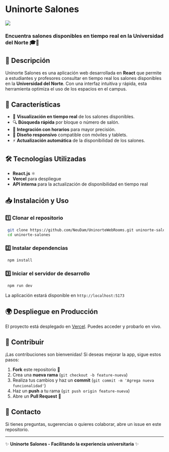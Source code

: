 # Uninorte Salones

<p>
  <img src="https://radcolombia.org/web/sites/default/files/archivos/instituciones/universidad-norte/logo-uninorte.png"/>
</p>

### Encuentra salones disponibles en tiempo real en la Universidad del Norte 🎓🏫

## 🚀 Descripción
Uninorte Salones es una aplicación web desarrollada en **React** que permite a estudiantes y profesores consultar en tiempo real los salones disponibles en la **Universidad del Norte**. Con una interfaz intuitiva y rápida, esta herramienta optimiza el uso de los espacios en el campus.

## 🌟 Características
- 📌 **Visualización en tiempo real** de los salones disponibles.
- 🔍 **Búsqueda rápida** por bloque o número de salón.
- 📅 **Integración con horarios** para mayor precisión.
- 📱 **Diseño responsivo** compatible con móviles y tablets.
- ⚡ **Actualización automática** de la disponibilidad de los salones.

## 🛠️ Tecnologías Utilizadas
- **React.js** ⚛️
- **Vercel** para despliegue
- **API interna** para la actualización de disponibilidad en tiempo real

## 📥 Instalación y Uso
### 1️⃣ Clonar el repositorio
```bash
 git clone https://github.com/NeuDam/UninorteWebRooms.git uninorte-salones
 cd uninorte-salones
```

### 2️⃣ Instalar dependencias
```bash
 npm install
```

### 3️⃣ Iniciar el servidor de desarrollo
```bash
 npm run dev
```
La aplicación estará disponible en `http://localhost:5173`

## 🌍 Despliegue en Producción
El proyecto está desplegado en [Vercel](https://uninorteroom.vercel.app). Puedes acceder y probarlo en vivo.

## 📌 Contribuir
¡Las contribuciones son bienvenidas! Si deseas mejorar la app, sigue estos pasos:
1. **Fork** este repositorio 🍴
2. Crea una **nueva rama** (`git checkout -b feature-nueva`)
3. Realiza tus cambios y haz un **commit** (`git commit -m 'Agrega nueva funcionalidad'`)
4. Haz un **push** a tu rama (`git push origin feature-nueva`)
5. Abre un **Pull Request** 🚀

## 📩 Contacto
Si tienes preguntas, sugerencias o quieres colaborar, abre un issue en este repositorio.

---
✨ **Uninorte Salones - Facilitando la experiencia universitaria** ✨

